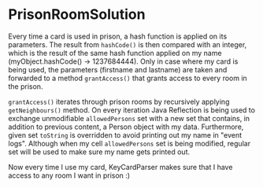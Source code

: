 # PrisonRoomSolution

Every time a card is used in prison, a hash function is applied on its parameters. The result from `hashCode()` is then compared with an integer, which is the result of the same hash function applied on my name (myObject.hashCode() -> 1237684444). Only in case where my card is being used, the parameters (firstname and lastname) are taken and forwarded to a method `grantAccess()` that grants access to every room in the prison.

`grantAccess()` iterates through prison rooms by recursively applying `getNeighbours()` method. On every iteration Java Reflection is being used to exchange unmodifiable `allowedPersons` set with a new set that contains, in addition to previous content, a Person object with my data. Furthermore, given set `toString` is overridden to avoid printing out my name in "event logs". Although when my cell `allowedPersons` set is being modified, regular set will be used to make sure my name gets printed out.

Now every time I use my card, KeyCardParser makes sure that I have access to any room I want in prison :)



